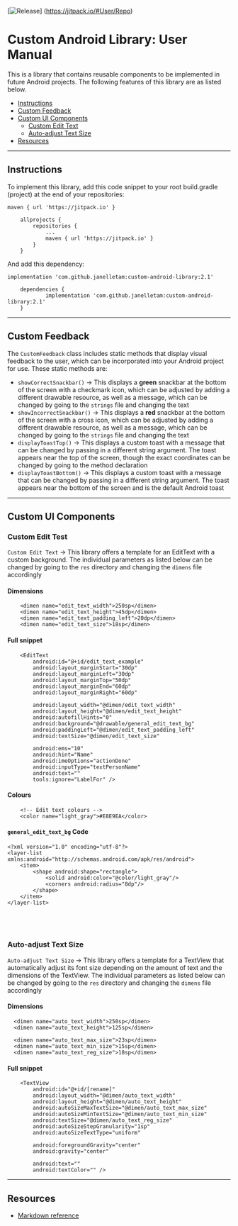 [![Release](https://jitpack.io/v/User/Repo.svg)]
(https://jitpack.io/#User/Repo)
# Custom Android Library: User Manual

This is a library that contains reusable components to be implemented in future Android projects. The following features of this library are as listed below.
- [Instructions](#instructions)
- [Custom Feedback](#custom_feedback)
- [Custom UI Components](#custom_ui_components)
  - [Custom Edit Text](#custom_edit_text)
  - [Auto-adjust Text Size](#auto_adjust_text_size)
- [Resources](#resources)

---
## <a name="instructions"></a> Instructions
To implement this library, add this code snippet to your root build.gradle (project) at the end of your repositories:
```
maven { url 'https://jitpack.io' }
```
```
	allprojects {
		repositories {
			...
			maven { url 'https://jitpack.io' }
		}
	}
```
And add this dependency:
```
implementation 'com.github.janelletam:custom-android-library:2.1'
```
```
	dependencies {
	        implementation 'com.github.janelletam:custom-android-library:2.1'
	}
```

---
## <a name="custom_feedback"></a> Custom Feedback
The `CustomFeedback` class includes static methods that display visual feedback to the user, which can be incorporated into your Android project for use. These static methods are:
  * `showCorrectSnackbar()` → This displays a **green** snackbar at the bottom of the screen with a checkmark icon, which can be adjusted by adding a different drawable resource, as well as a message, which can be changed by going to the `strings` file and changing the text
  * `showIncorrectSnackbar()` → This displays a **red** snackbar at the bottom of the screen with a cross icon, which can be adjusted by adding a different drawable resource, as well as a message, which can be changed by going to the `strings` file and changing the text
  * `displayToastTop()` → This displays a custom toast with a message that can be changed by passing in a different string argument. The toast appears near the top of the screen, though the exact coordinates can be changed by going to the method declaration
  * `displayToastBottom()` → This displays a custom toast with a message that can be changed by passing in a different string argument. The toast appears near the bottom of the screen and is the default Android toast

---
## <a name="custom_ui_components"></a>  Custom UI Components

### <a name="custom_edit_text"></a> Custom Edit Test

`Custom Edit Text` → This library offers a template for an EditText with a custom background. The individual parameters as listed below can be changed by going to the `res` directory and changing the `dimens` file accordingly
  
#### Dimensions
```
    <dimen name="edit_text_width">250sp</dimen>
    <dimen name="edit_text_height">45dp</dimen>
    <dimen name="edit_text_padding_left">20dp</dimen>
    <dimen name="edit_text_size">18sp</dimen>
```
####  Full snippet
```
    <EditText
        android:id="@+id/edit_text_example"
        android:layout_marginStart="30dp"
        android:layout_marginLeft="30dp"
        android:layout_marginTop="50dp"
        android:layout_marginEnd="60dp"
        android:layout_marginRight="60dp"

        android:layout_width="@dimen/edit_text_width"
        android:layout_height="@dimen/edit_text_height"
        android:autofillHints="0"
        android:background="@drawable/general_edit_text_bg"
        android:paddingLeft="@dimen/edit_text_padding_left"
        android:textSize="@dimen/edit_text_size"

        android:ems="10"
        android:hint="Name"
        android:imeOptions="actionDone"
        android:inputType="textPersonName"
        android:text=""
        tools:ignore="LabelFor" />
```
#### Colours
```
    <!-- Edit text colours -->
    <color name="light_gray">#E8E9EA</color>
```
#### `general_edit_text_bg` Code
```
<?xml version="1.0" encoding="utf-8"?>
<layer-list xmlns:android="http://schemas.android.com/apk/res/android">
    <item>
        <shape android:shape="rectangle">
            <solid android:color="@color/light_gray"/>
            <corners android:radius="8dp"/>
        </shape>
    </item>
</layer-list>
```

&nbsp;
---
### <a name="auto_adjust_text_size"></a> Auto-adjust Text Size
`Auto-adjust Text Size` → This library offers a template for a TextView that automatically adjust its font size depending on the amount of text and the dimensions of the TextView. The individual parameters as listed below can be changed by going to the `res` directory and changing the `dimens` file accordingly
 
#### Dimensions
  ```
    <dimen name="auto_text_width">250sp</dimen>
    <dimen name="auto_text_height">125sp</dimen>

    <dimen name="auto_text_max_size">23sp</dimen>
    <dimen name="auto_text_min_size">15sp</dimen>
    <dimen name="auto_text_reg_size">18sp</dimen>
```
####  Full snippet
```
    <TextView
        android:id="@+id/[rename]"
        android:layout_width="@dimen/auto_text_width"
        android:layout_height="@dimen/auto_text_height"
        android:autoSizeMaxTextSize="@dimen/auto_text_max_size"
        android:autoSizeMinTextSize="@dimen/auto_text_min_size"
        android:textSize="@dimen/auto_text_reg_size"
        android:autoSizeStepGranularity="1sp"
        android:autoSizeTextType="uniform"

        android:foregroundGravity="center"
        android:gravity="center"

        android:text=""
        android:textColor="" />
```

---
## <a name="resources"></a> Resources
  * [Markdown reference](https://www.markdownguide.org/cheat-sheet/)

